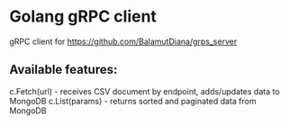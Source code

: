 # Golang gRPC client

gRPC client for https://github.com/BalamutDiana/grps_server

## Available features:
   c.Fetch(url)    - receives CSV document by endpoint, adds/updates data to MongoDB
   c.List(params)  - returns sorted and paginated data from MongoDB